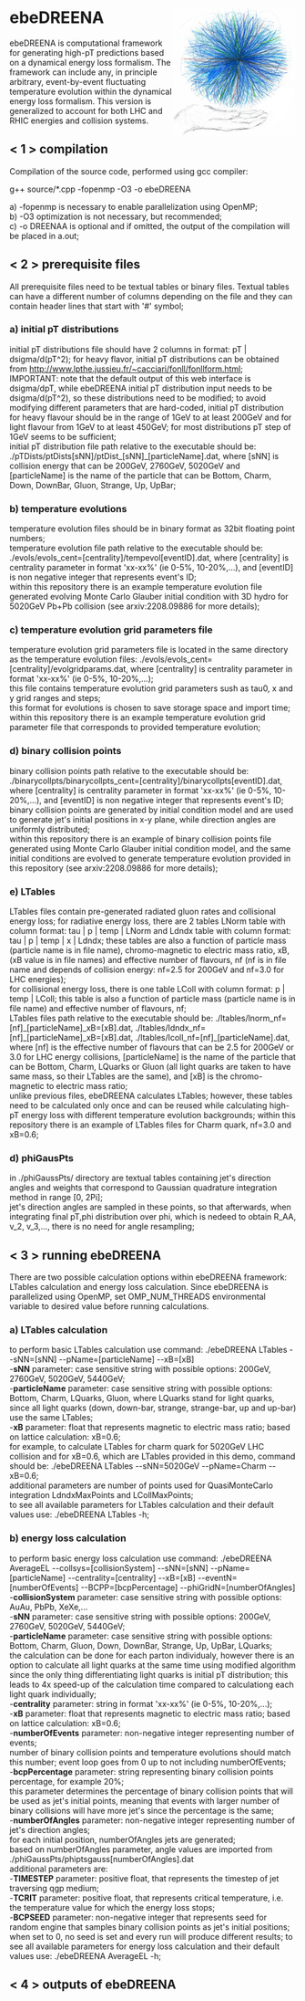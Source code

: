 <h1><img src="logo/qhptomography.png" alt="logo" width='215' align="right"/> ebeDREENA</h1>

ebeDREENA is computational framework for generating high-pT predictions based on a dynamical energy loss formalism. The framework can include any, in principle arbitrary, event-by-event fluctuating temperature evolution within the dynamical energy loss formalism. This version is generalized to account for both LHC and RHIC energies and collision systems.

## < 1 > compilation

Compilation of the source code, performed using gcc compiler:

g++ source/*.cpp -fopenmp -O3 -o ebeDREENA

a) -fopenmp is necessary to enable parallelization using OpenMP;  
b) -O3 optimization is not necessary, but recommended;  
c) -o DREENAA is optional and if omitted, the output of the compilation will be placed in a.out;  

## < 2 > prerequisite files

All prerequisite files need to be textual tables or binary files. Textual tables can have a different number of columns depending on the file and they can contain header lines that start with '#' symbol;  

### a) initial pT distributions  
initial pT distributions file should have 2 columns in format: pT | dsigma/d(pT^2);
for heavy flavor, initial pT distributions can be obtained from http://www.lpthe.jussieu.fr/~cacciari/fonll/fonllform.html;  
IMPORTANT: note that the default output of this web interface is dsigma/dpT, while ebeDREENA initial pT distribution input needs to be dsigma/d(pT^2), so these distributions need to be modified; to avoid modifying different parameters that are hard-coded, initial pT distribution for heavy flavour should be in the range of 1GeV to at least 200GeV and for light flavour from 1GeV to at least 450GeV; for most distributions pT step of 1GeV seems to be sufficient;  
initial pT distribution file path relative to the executable should be: ./pTDists/ptDists[sNN]/ptDist_[sNN]_[particleName].dat, where [sNN] is collision energy that can be 200GeV, 2760GeV, 5020GeV and [particleName] is the name of the particle that can be Bottom, Charm, Down, DownBar, Gluon, Strange, Up, UpBar;  

### b) temperature evolutions  
temperature evolution files should be in binary format as 32bit floating point numbers;  
temperature evolution file path relative to the executable should be: ./evols/evols_cent=[centrality]/tempevol[eventID].dat, where [centrality] is centrality parameter in format 'xx-xx%' (ie 0-5%, 10-20%,...), and [eventID] is non negative integer that represents event's ID;  
within this repository there is an example temperature evolution file generated evolving Monte Carlo Glauber initial condition with 3D hydro for 5020GeV Pb+Pb collision (see arxiv:2208.09886 for more details);

### c) temperature evolution grid parameters file  
temperature evolution grid parameters file is located in the same directory as the temperature evolution files: ./evols/evols_cent=[centrality]/evolgridparams.dat, where [centrality] is centrality parameter in format 'xx-xx%' (ie 0-5%, 10-20%,...);  
this file contains temperature evolution grid parameters sush as tau0, x and y grid ranges and steps;  
this format for evolutions is chosen to save storage space and import time;
within this repository there is an example temperature evolution grid parameter file that corresponds to provided temperature evolution;

### d) binary collision points  
binary collision points path relative to the executable should be: ./binarycollpts/binarycollpts_cent=[centrality]/binarycollpts[eventID].dat, where [centrality] is centrality parameter in format 'xx-xx%' (ie 0-5%, 10-20%,...), and [eventID] is non negative integer that represents event's ID;  
binary collision points are generated by initial condition model and are used to generate jet's initial positions in x-y plane, while direction angles are uniformly distributed;  
within this repository there is an example of binary collision points file generated using Monte Carlo Glauber initial condition model, and the same initial conditions are evolved to generate temperature evolution provided in this repository (see arxiv:2208.09886 for more details);  

### e) LTables  
LTables files contain pre-generated radiated gluon rates and collisional energy loss; for radiative energy loss, there are 2 tables LNorm table with column format: tau | p | temp | LNorm and Ldndx table with column format: tau | p | temp | x | Ldndx; these tables are also a function of particle mass (particle name is in file name), chromo-magnetic to electric mass ratio, xB, (xB value is in file names) and effective number of flavours, nf (nf is in file name and depends of collision energy: nf=2.5 for 200GeV and nf=3.0 for LHC energies);  
for collisional energy loss, there is one table LColl with column format: p | temp | LColl; this table is also a function of particle mass (particle name is in file name) and effective number of flavours, nf;  
LTables files path relative to the executable should be: ./ltables/lnorm_nf=[nf]\_[particleName]\_xB=[xB].dat, ./ltables/ldndx_nf=[nf]\_[particleName]\_xB=[xB].dat, ./ltables/lcoll_nf=[nf]_[particleName].dat, where [nf] is the effective number of flavours that can be 2.5 for 200GeV or 3.0 for LHC energy collisions, [particleName] is the name of the particle that can be Bottom, Charm, LQuarks or Gluon (all light quarks are taken to have same mass, so their LTables are the same), and [xB] is the chromo-magnetic to electric mass ratio;  
unlike previous files, ebeDREENA calculates LTables; however, these tables need to be calculated only once and can be reused while calculating high-pT energy loss with different temperature evolution backgrounds;
within this repository there is an example of LTables files for Charm quark, nf=3.0 and xB=0.6;  

### d) phiGausPts  
in ./phiGaussPts/ directory are textual tables containing jet's direction angles and weights that correspond to Gaussian quadrature integration method in range [0, 2Pi];  
jet's direction angles are sampled in these points, so that afterwards, when integrating final pT,phi distribution over phi, which is nedeed to obtain R_AA, v_2, v_3,..., there is no need for angle resampling;

## < 3 > running ebeDREENA  
There are two possible calculation options within ebeDREENA framework: LTables calculation and energy loss calculation. Since ebeDREENA is parallelized using OpenMP, set OMP_NUM_THREADS environmental variable to desired value before running calculations.

### a) LTables calculation  
to perform basic LTables calculation use command: ./ebeDREENA LTables --sNN=[sNN] --pName=[particleName] --xB=[xB]  
-**sNN** parameter: case sensitive string with possible options: 200GeV, 2760GeV, 5020GeV, 5440GeV;  
-**particleName** parameter: case sensitive string with possible options: Bottom, Charm, LQuarks, Gluon, where LQuarks stand for light quarks, since all light quarks (down, down-bar, strange, strange-bar, up and up-bar) use the same LTables;  
-**xB** parameter: float that represents magnetic to electric mass ratio; based on lattice calculation: xB=0.6;  
for example, to calculate LTables for charm quark for 5020GeV LHC collision and for xB=0.6, which are LTables provided in this demo, command should be: ./ebeDREENA LTables --sNN=5020GeV --pName=Charm --xB=0.6;  
additional parameters are number of points used for QuasiMonteCarlo integration LdndxMaxPoints and LCollMaxPoints;  
to see all available parameters for LTables calculation and their default values use: ./ebeDREENA LTables -h;  

### b) energy loss calculation  
to perform basic energy loss calculation use command: ./ebeDREENA AverageEL --collsys=[collisionSystem] --sNN=[sNN] --pName=[particleName] --centrality=[centrality] --xB=[xB] --eventN=[numberOfEvents] --BCPP=[bcpPercentage] --phiGridN=[numberOfAngles]  
-**collisionSystem** parameter: case sensitive string with possible options: AuAu, PbPb, XeXe,...  
-**sNN** parameter: case sensitive string with possible options: 200GeV, 2760GeV, 5020GeV, 5440GeV;  
-**particleName** parameter: case sensitive string with possible options: Bottom, Charm, Gluon, Down, DownBar, Strange, Up, UpBar, LQuarks;  
 the calculation can be done for each parton individualy, however there is an option to calculate all light quarks at the same time using modified algorithm since the only thing differentiating light quarks is initial pT distribution; this leads to 4x speed-up of the calculation time compared to calculationg each light quark individually;  
-**centrality** parameter: string in format 'xx-xx%' (ie 0-5%, 10-20%,...);  
-**xB** parameter: float that represents magnetic to electric mass ratio; based on lattice calculation: xB=0.6;  
-**numberOfEvents** parameter: non-negative integer representing number of events;  
number of binary collision points and temperature evolutions should match this number; event loop goes from 0 up to not including numberOfEvents;  
-**bcpPercentage** parameter: string representing binary collision points percentage, for example 20%;  
this parameter determines the percentage of binary collision points that will be used as jet's initial points, meaning that events with larger number of binary collisions will have more jet's since the percentage is the same;  
-**numberOfAngles** parameter: non-negative integer representing number of jet's direction angles;  
for each initial position, numberOfAngles jets are generated;  
based on numberOfAngles parameter, angle values are imported from ./phiGaussPts/phiptsgauss[numberOfAngles].dat  
additional parameters are:  
-**TIMESTEP** parameter: positive float, that represents the timestep of jet traversing qgp medium;  
-**TCRIT** parameter: positive float, that represents critical temperature, i.e. the temperature value for which the energy loss stops;  
-**BCPSEED** parameter: non-negative integer that represents seed for random engine that samples binary collision points as jet's initial positions;  
 when set to 0, no seed is set and every run will produce different results;
 to see all available parameters for energy loss calculation and their default values use: ./ebeDREENA AverageEL -h;  

 ## < 4 > outputs of ebeDREENA  
